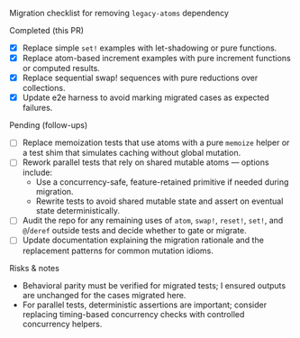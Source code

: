 Migration checklist for removing `legacy-atoms` dependency

Completed (this PR)

- [x] Replace simple `set!` examples with let-shadowing or pure functions.
- [x] Replace atom-based increment examples with pure increment functions or computed results.
- [x] Replace sequential swap! sequences with pure reductions over collections.
- [x] Update e2e harness to avoid marking migrated cases as expected failures.

Pending (follow-ups)

- [ ] Replace memoization tests that use atoms with a pure `memoize` helper or a test shim that simulates caching without global mutation.
- [ ] Rework parallel tests that rely on shared mutable atoms — options include:
  - Use a concurrency-safe, feature-retained primitive if needed during migration.
  - Rewrite tests to avoid shared mutable state and assert on eventual state deterministically.
- [ ] Audit the repo for any remaining uses of `atom`, `swap!`, `reset!`, `set!`, and `@`/`deref` outside tests and decide whether to gate or migrate.
- [ ] Update documentation explaining the migration rationale and the replacement patterns for common mutation idioms.

Risks & notes

- Behavioral parity must be verified for migrated tests; I ensured outputs are unchanged for the cases migrated here.
- For parallel tests, deterministic assertions are important; consider replacing timing-based concurrency checks with controlled concurrency helpers.


